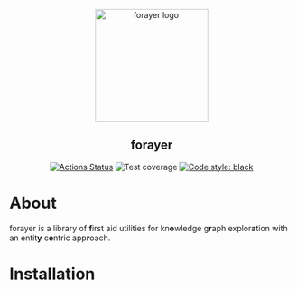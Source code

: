 <p align="center">
<img src="https://github.com/dobraczka/kiez/raw/main/docs/forayerlogo.png" alt="forayer logo", width=200/>
</p>

<h2 align="center"> forayer</h2>

<p align="center">
<a href="https://github.com/dobraczka/forayer/actions/workflows/main.yml"><img alt="Actions Status" src="https://github.com/dobraczka/forayer/actions/workflows/main.yml/badge.svg?branch=main"></a>
<a><img alt="Test coverage" src="https://img.shields.io/endpoint?url=https://gist.githubusercontent.com/dobraczka/6d07d95e43929bcbf9d031c2c8f2015f/raw/forayer_test_gist.json"></a>
<a href="https://github.com/psf/black"><img alt="Code style: black" src="https://img.shields.io/badge/code%20style-black-000000.svg"></a>
</p>

About
=====
forayer is a library of **f**irst aid utilities for kn**o**wledge g**r**aph explor**a**tion with an entit**y** c**e**ntric app**r**oach.

Installation
============
